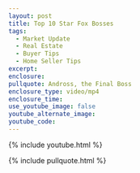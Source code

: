```yaml
---
layout: post
title: Top 10 Star Fox Bosses
tags:
  - Market Update
  - Real Estate
  - Buyer Tips
  - Home Seller Tips
excerpt:
enclosure:
pullquote: Andross, the Final Boss
enclosure_type: video/mp4
enclosure_time:
use_youtube_image: false
youtube_alternate_image:
youtube_code:
---
```

{% include youtube.html %}

{% include pullquote.html %}
